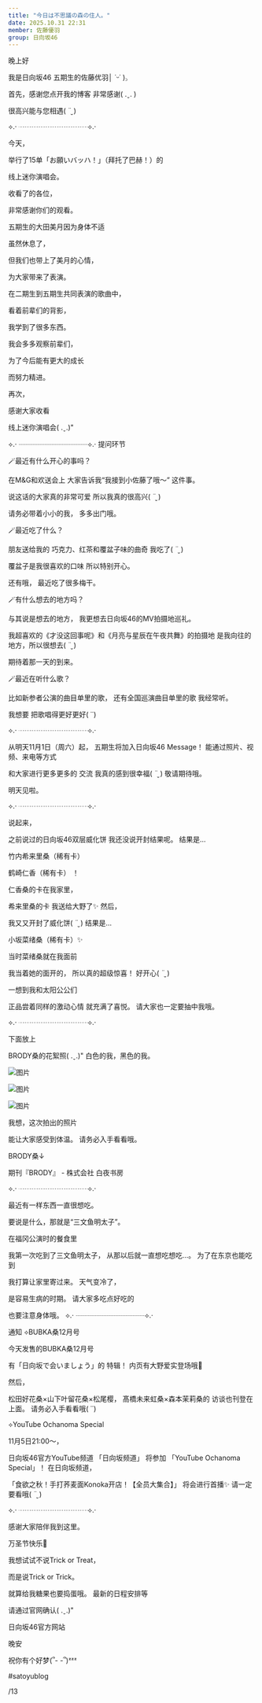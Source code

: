```yaml
---
title: "今日は不思議の森の住人。"
date: 2025.10.31 22:31
member: 佐藤優羽
group: 日向坂46
---
```


晚上好

我是日向坂46 五期生的佐藤优羽│ ˙ᵕ˙ )꜆



首先，感谢您点开我的博客
非常感谢( .ˬ. )



很高兴能与您相遇( ¨̮ )





⟡.· ┈┈┈┈┈┈┈┈┈┈⟡.·





今天，

举行了15单「お願いバッハ！」（拜托了巴赫！）的

线上迷你演唱会。





收看了的各位，

非常感谢你们的观看。





五期生的大田美月因为身体不适

虽然休息了，

但我们也带上了美月的心情，

为大家带来了表演。





在二期生到五期生共同表演的歌曲中，

看着前辈们的背影，

我学到了很多东西。





我会多多观察前辈们，

为了今后能有更大的成长

而努力精进。





再次，

感谢大家收看

线上迷你演唱会( .ˬ.)"





⟡.· ┈┈┈┈┈┈┈┈┈┈⟡.·
提问环节





🪄最近有什么开心的事吗？

在M&G和欢送会上
大家告诉我“我接到小佐藤了哦～”
这件事。

说这话的大家真的非常可爱
所以我真的很高兴( ¨̮ )

请务必带着小小的我，
多多出门哦。





🪄最近吃了什么？

朋友送给我的
巧克力、红茶和覆盆子味的曲奇
我吃了( ¨̮ )

覆盆子是我很喜欢的口味
所以特别开心。

还有哦，
最近吃了很多梅干。





🪄有什么想去的地方吗？

与其说是想去的地方，
我更想去日向坂46的MV拍摄地巡礼。

我超喜欢的《才没这回事呢》和《月亮与星辰在午夜共舞》的拍摄地
是我向往的地方，所以很想去( ¨̮ )

期待着那一天的到来。





🪄最近在听什么歌？

比如新参者公演的曲目单里的歌，
还有全国巡演曲目单里的歌
我经常听。

我想要
把歌唱得更好更好( ˙˙)





⟡.· ┈┈┈┈┈┈┈┈┈┈⟡.·





从明天11月1日（周六）起，
五期生将加入日向坂46 Message！
能通过照片、视频、来电等方式

和大家进行更多更多的
交流
我真的感到很幸福( ¨̮ )
敬请期待哦。

明天见啦。



⟡.· ┈┈┈┈┈┈┈┈┈┈⟡.·





说起来，





之前说过的日向坂46双层威化饼
我还没说开封结果呢。
结果是…

竹内希来里桑（稀有卡）










鹤崎仁香（稀有卡）
！

仁香桑的卡在我家里，



希来里桑的卡
我送给大野了✨
然后，



我又又开封了威化饼( ¨̮ )
结果是…

小坂菜绪桑（稀有卡）✨










当时菜绪桑就在我面前

我当着她的面开的，
所以真的超级惊喜！
好开心( ¨̮ )

一想到我和太阳公公们





正品尝着同样的激动心情
就充满了喜悦。
请大家也一定要抽中我哦。

⟡.· ┈┈┈┈┈┈┈┈┈┈⟡.·





下面放上





BRODY桑的花絮照( .ˬ.)"
白色的我，黑色的我。





![图片](https://cdn.hinatazaka46.com/files/14/diary/official/member/moblog/202510/mobe6C5Qj.jpg)

![图片](https://cdn.hinatazaka46.com/files/14/diary/official/member/moblog/202510/mobYtzl6F.jpg)

![图片](https://cdn.hinatazaka46.com/files/14/diary/official/member/moblog/202510/mobAXn6lZ.jpg)





我想，这次拍出的照片

能让大家感受到体温。
请务必入手看看哦。

BRODY桑↓



期刊『BRODY』 - 株式会社 白夜书房

⟡.· ┈┈┈┈┈┈┈┈┈┈⟡.·





最近有一样东西一直很想吃。





要说是什么，那就是“三文鱼明太子”。

在福冈公演时的餐食里

我第一次吃到了三文鱼明太子，
从那以后就一直想吃想吃…。
为了在东京也能吃到

我打算让家里寄过来。
天气变冷了，



是容易生病的时期。
请大家多吃点好吃的

也要注意身体哦。
⟡.· ┈┈┈┈┈┈┈┈┈┈⟡.·





通知
︎︎⟡BUBKA桑12月号





今天发售的BUBKA桑12月号

有「日向坂で会いましょう」的
特辑！
内页有大野爱实登场哦🦀

然后，

松田好花桑×山下叶留花桑×松尾樱，
髙橋未来虹桑×森本茉莉桑的
访谈也刊登在上面。
请务必入手看看哦( ˙˙)

︎︎⟡YouTube Ochanoma Special





11月5日21:00〜，

日向坂46官方YouTube频道
「日向坂频道」
将参加
「YouTube Ochanoma Special」！
在日向坂频道，

「食欲之秋！手打荞麦面Konoka开店！【全员大集合】」
将会进行首播✨
请一定要看哦( ¨̮ )

⟡.· ┈┈┈┈┈┈┈┈┈┈⟡.·





感谢大家陪伴我到这里。





万圣节快乐🎃

我想试试不说Trick or Treat，





而是说Trick or Trick。

就算给我糖果也要捣蛋哦。
最新的日程安排等

请通过官网确认( .ˬ.)"





日向坂46官方网站

晚安

祝你有个好梦(՞- -՞)ᶻᶻᶻ





#satoyublog

/13